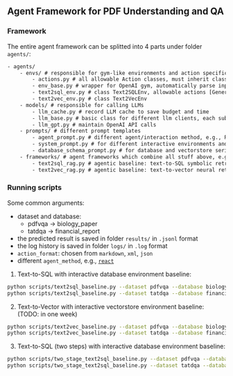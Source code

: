 ## Agent Framework for PDF Understanding and QA


### Framework

The entire agent framework can be splitted into 4 parts under folder `agents/`:

```txt
- agents/
    - envs/ # responsible for gym-like environments and action specification/parse/serialization/execution
        - actions.py # all allowable Action classes, must inherit class Action, and implement three methods: _parse, serialize, and execute.
        - env_base.py # wrapper for OpenAI gym, automatically parse input text based on allowable actions
        - text2sql_env.py # class Text2SQLEnv, allowable actions [GenerateSQL, GenerateAnswer]
        - text2vec_env.py # class Text2VecEnv
    - models/ # responsible for calling LLMs
        - llm_cache.py # record LLM cache to save budget and time
        - llm_base.py # basic class for different llm clients, each sub-class must implement pre-defined interfaces
        - llm_gpt.py # maintain OpenAI API calls
    - prompts/ # different prompt templates
        - agent_prompt.py # different agent/interaction method, e.g., ReAct, Plan-and-Solve
        - system_prompt.py # for different interactive environments and task input
        - database_schema_prompt.py # for database and vectorstore serialization
    - frameworks/ # agent frameworks which combine all stuff above, e.g., environments, models, and prompts
        - text2sql_rag.py # agentic baseline: text-to-SQL symbolic retrieval
        - text2vec_rag.py # agentic baseline: text-to-vector neural retrieval
```


### Running scripts

Some common arguments:
- dataset and database:
    - pdfvqa -> biology_paper
    - tatdqa -> financial_report
- the predicted result is saved in folder `results/` in `.jsonl` format
- the log history is saved in folder `logs/` in `.log` format
- `action_format`: chosen from `markdown`, `xml`, `json`
- different `agent_method`, e.g., [`react`](https://arxiv.org/pdf/2210.03629)

1. Text-to-SQL with interactive database environment baseline:

```sh
python scripts/text2sql_baseline.py --dataset pdfvqa --database biology_paper --test_data test_data_sample.jsonl --action_format markdown --agent_method 'react' --llm gpt-4o-mini --max_turn 10
python scripts/text2sql_baseline.py --dataset tatdqa --database financial_report --test_data test_data_sample.jsonl --action_format markdown --agent_method 'react' --llm gpt-4o-mini --max_turn 10
```

2. Text-to-Vector with interactive vectorstore environment baseline: (TODO: in one week)

```sh
python scripts/text2vec_baseline.py --dataset pdfvqa --database biology_paper --test_data test_data_sample.jsonl --action_format json --agent_method 'react' --llm gpt-4o-mini --max_turn 10
python scripts/text2vec_baseline.py --dataset tatdqa --database financial_report --test_data test_data_sample.jsonl --action_format json --agent_method 'react' --llm gpt-4o-mini --max_turn 10
```

3. Text-to-SQL (two steps) with interactive database environment baseline:

```sh
python scripts/two_stage_text2sql_baseline.py --dataset pdfvqa --database biology_paper --test_data test_data_sample.jsonl --action_format markdown --agent_method 'two_stage_text2sql' --llm gpt-4o-mini --max_turn 2
python scripts/two_stage_text2sql_baseline.py --dataset tatdqa --database financial_report --test_data test_data_sample.jsonl --action_format markdown --agent_method 'two_stage_text2sql' --llm gpt-4o-mini --max_turn 2
```